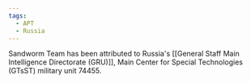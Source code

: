 ```yaml
---
tags:
  - APT
  - Russia
---
```

Sandworm Team has been attributed to Russia's [[General Staff Main Intelligence Directorate (GRU)]], Main Center for Special Technologies (GTsST) military unit 74455.